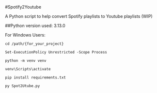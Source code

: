 #Spotify2Youtube

A Python script to help convert Spotify playlists to Youtube playlists (WIP)

##Python version used: 3.13.0

For Windows Users:

```
cd /path/{for_your_project}

Set-ExecutionPolicy Unrestricted -Scope Process 

python -m venv venv

venv\Scripts\activate

pip install requirements.txt

py Spot2Utube.py
```
